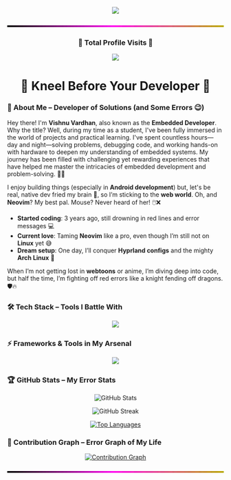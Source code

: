 <p align="center">
  <img src="https://capsule-render.vercel.app/api?type=waving&color=ff4b4b&height=180&section=header&text=Red%20Lines%20Everywhere...%20Send%20Help!&fontSize=45&animation=fadeIn&fontColor=ffffff&fontAlignY=40&desc=Errors%20Are%20My%20Life...&descAlignY=70&descAlign=70"/>
</p>

<p align="center">
 <img src="https://raw.githubusercontent.com/IndusAryan/IndusAryan/main/line3.gif" alt="Divider" width="1050" height="4" />
</p>

<h3 align="center">👀 Total Profile Visits 👀</h3>
<p align="center">
	<img src="https://count.getloli.com/get/@Vishnu8305?theme=rule34"> <br/>
</p>

<h1 align="center">🙏 Kneel Before Your Developer 🙏</h1>

### 👑 About Me – Developer of Solutions (and Some Errors 😉)

Hey there! I'm **Vishnu Vardhan**, also known as the **Embedded Developer**. Why the title? Well, during my time as a student, I've been fully immersed in the world of projects and practical learning. I've spent countless hours—day and night—solving problems, debugging code, and working hands-on with hardware to deepen my understanding of embedded systems. My journey has been filled with challenging yet rewarding experiences that have helped me master the intricacies of embedded development and problem-solving. 🧑‍💻


I enjoy building things (especially in **Android development**) but, let's be real, native dev fried my brain 🧠, so I’m sticking to the **web world**. Oh, and **Neovim**? My best pal. Mouse? Never heard of her! 🖱️❌

- **Started coding**: 3 years ago, still drowning in red lines and error messages 💻
- **Current love**: Taming **Neovim** like a pro, even though I’m still not on **Linux** yet 😅
- **Dream setup**: One day, I’ll conquer **Hyprland configs** and the mighty **Arch Linux** 🐧

When I’m not getting lost in **webtoons** or anime, I’m diving deep into code, but half the time, I’m fighting off red errors like a knight fending off dragons. 🛡️🔥

### 🛠️ Tech Stack – Tools I Battle With
<p align="center">
  <a href="https://go-skill-icons.vercel.app">
    <img src="https://go-skill-icons.vercel.app/api/icons?i=javascript,typescript,python,kotlin,java&theme=dark" />
  </a>
</p>

### ⚡ Frameworks & Tools in My Arsenal
<p align="center">
  <a href="https://go-skill-icons.vercel.app">
    <img src="https://go-skill-icons.vercel.app/api/icons?i=spring,flask,nodejs,react,reactnative,express,mongodb,mysql,git,github,androidstudio,neovim,figma&theme=dark" />
  </a>
</p>

### 🏆 GitHub Stats – My Error Stats
<p align="center">
  <img src="https://github-readme-stats.vercel.app/api?username=Vishnu8305&show_icons=true&theme=highcontrast&hide_border=true" alt="GitHub Stats" />
</p>

<p align="center">
  <img src="https://github-readme-streak-stats.herokuapp.com?user=Vishnu8305&theme=radical&hide_border=true" alt="GitHub Streak" />
</p>

<p align="center">
  <a href="https://github.com/Vishnu8305">
    <img src="https://denvercoder1-github-readme-stats.vercel.app/api/top-langs/?username=Vishnu8305&langs_count=8&layout=compact&theme=material-palenight&hide_border=true" height="192px" alt="Top Languages"/>
  </a>
</p>

### 🌟 Contribution Graph – Error Graph of My Life
<p align="center">
  <a href="https://github.com/Vishnu8305">
    <img src="https://github-readme-activity-graph.vercel.app/graph?username=Vishnu8305&theme=dracula&bg_color=1F222E&hide_border=true" alt="Contribution Graph" />
  </a>
</p>

<p align="center">
 <img src="https://raw.githubusercontent.com/IndusAryan/IndusAryan/main/line3.gif" alt="Divider" width="1050" height="4" />
</p>
